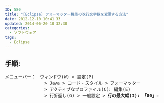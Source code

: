 ```yaml
---
ID: 580
title: "[Eclipse] フォーマッター機能の改行文字数を変更する方法"
date: 2012-12-10 10:41:33
updated: 2014-06-20 10:32:30
categories:
  - ソフトウェア
tags:
  - Eclipse
---
```


<h2>手順:</h2>
<pre>
メニューバー：　ウィンドウ(W) > 設定(P)
　　　　　　　　　> Java > コード・スタイル > フォーマッター
　　　　　　　　　> アクティブなプロファイル(C): 編集(E)
　　　　　　　　　> 行折返し(G) > 一般設定 > <b>行の最大幅(I): 「80」</b>←
</pre>
